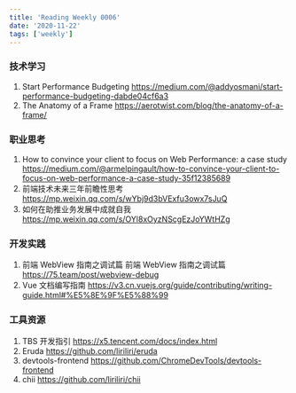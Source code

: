 ```yaml
---
title: 'Reading Weekly 0006'
date: '2020-11-22'
tags: ['weekly']
---
```


### 技术学习

1. Start Performance Budgeting https://medium.com/@addyosmani/start-performance-budgeting-dabde04cf6a3
2. The Anatomy of a Frame https://aerotwist.com/blog/the-anatomy-of-a-frame/

### 职业思考

1. How to convince your client to focus on Web Performance: a case study https://medium.com/@armelpingault/how-to-convince-your-client-to-focus-on-web-performance-a-case-study-35f12385689
2. 前端技术未来三年前瞻性思考 https://mp.weixin.qq.com/s/wYbj9d3bVExfu3owx7sJuQ
3. 如何在助推业务发展中成就自我 https://mp.weixin.qq.com/s/OYl8xOyzNScgEzJoYWtHZg

### 开发实践

1. 前端 WebView 指南之调试篇 前端 WebView 指南之调试篇 https://75.team/post/webview-debug
2. Vue 文档编写指南 https://v3.cn.vuejs.org/guide/contributing/writing-guide.html#%E5%8E%9F%E5%88%99

### 工具资源

1. TBS 开发指引 https://x5.tencent.com/docs/index.html
2. Eruda https://github.com/liriliri/eruda
3. devtools-frontend https://github.com/ChromeDevTools/devtools-frontend
4. chii https://github.com/liriliri/chii
